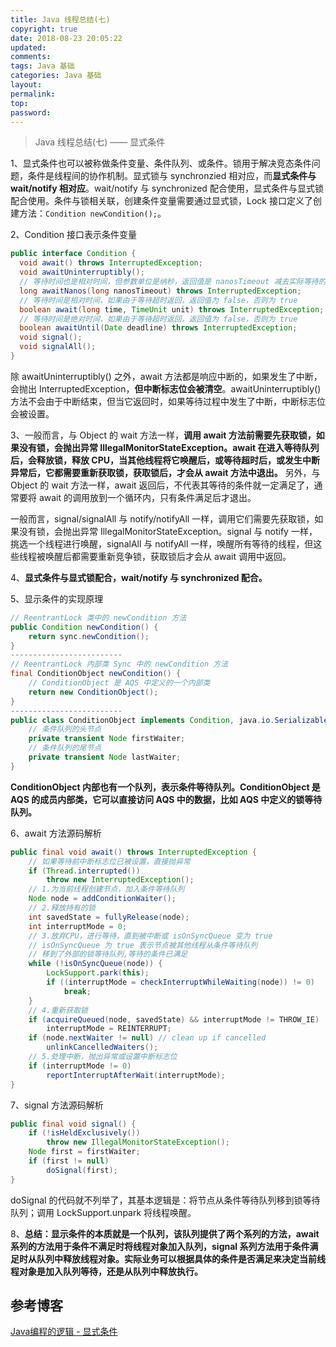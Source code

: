 ```yaml
---
title: Java 线程总结(七)
copyright: true
date: 2018-08-23 20:05:22
updated:
comments:
tags: Java 基础
categories: Java 基础
layout:
permalink:
top:
password:
---
```


<blockquote class="blockquote-center"> Java 线程总结(七) —— 显式条件 </blockquote>

<!-- more -->
1、显式条件也可以被称做条件变量、条件队列、或条件。锁用于解决竞态条件问题，条件是线程间的协作机制。显式锁与 synchronzied 相对应，而**显式条件与 wait/notify 相对应**。wait/notify 与 synchronized 配合使用，显式条件与显式锁配合使用。条件与锁相关联，创建条件变量需要通过显式锁，Lock 接口定义了创建方法：`Condition newCondition();`。

2、Condition 接口表示条件变量   
```Java
public interface Condition {
  void await() throws InterruptedException;
  void awaitUninterruptibly();
  // 等待时间也是相对时间，但参数单位是纳秒，返回值是 nanosTimeout 减去实际等待的时间，即剩余未用的等待时间
  long awaitNanos(long nanosTimeout) throws InterruptedException;
  // 等待时间是相对时间，如果由于等待超时返回，返回值为 false，否则为 true
  boolean await(long time, TimeUnit unit) throws InterruptedException;
  // 等待时间是绝对时间，如果由于等待超时返回，返回值为 false，否则为 true
  boolean awaitUntil(Date deadline) throws InterruptedException;
  void signal();
  void signalAll();
}
```

除 awaitUninterruptibly() 之外，await 方法都是响应中断的，如果发生了中断，会抛出 InterruptedException，**但中断标志位会被清空**。awaitUninterruptibly() 方法不会由于中断结束，但当它返回时，如果等待过程中发生了中断，中断标志位会被设置。

3、一般而言，与 Object 的 wait 方法一样，**调用 await 方法前需要先获取锁，如果没有锁，会抛出异常 IllegalMonitorStateException。await 在进入等待队列后，会释放锁，释放 CPU，当其他线程将它唤醒后，或等待超时后，或发生中断异常后，它都需要重新获取锁，获取锁后，才会从 await 方法中退出。** 另外，与 Object 的 wait 方法一样，await 返回后，不代表其等待的条件就一定满足了，通常要将 await 的调用放到一个循环内，只有条件满足后才退出。

一般而言，signal/signalAll 与 notify/notifyAll 一样，调用它们需要先获取锁，如果没有锁，会抛出异常 IllegalMonitorStateException。signal 与 notify 一样，挑选一个线程进行唤醒，signalAll 与 notifyAll 一样，唤醒所有等待的线程，但这些线程被唤醒后都需要重新竞争锁，获取锁后才会从 await 调用中返回。

4、**显式条件与显式锁配合，wait/notify 与 synchronized 配合。**

5、显示条件的实现原理  
```Java
// ReentrantLock 类中的 newCondition 方法
public Condition newCondition() {
    return sync.newCondition();
}
-------------------------
// ReentrantLock 内部类 Sync 中的 newCondition 方法
final ConditionObject newCondition() {
    // ConditionObject 是 AQS 中定义的一个内部类
    return new ConditionObject();
}
-------------------------
public class ConditionObject implements Condition, java.io.Serializable {
    // 条件队列的头节点
    private transient Node firstWaiter;
    // 条件队列的尾节点
    private transient Node lastWaiter;
}
```

**ConditionObject 内部也有一个队列，表示条件等待队列。ConditionObject 是 AQS 的成员内部类，它可以直接访问 AQS 中的数据，比如 AQS 中定义的锁等待队列。**

6、await 方法源码解析
```Java
public final void await() throws InterruptedException {
    // 如果等待前中断标志位已被设置，直接抛异常
    if (Thread.interrupted())
        throw new InterruptedException();
    // 1.为当前线程创建节点，加入条件等待队列
    Node node = addConditionWaiter();
    // 2.释放持有的锁
    int savedState = fullyRelease(node);
    int interruptMode = 0;
    // 3.放弃CPU，进行等待，直到被中断或 isOnSyncQueue 变为 true
    // isOnSyncQueue 为 true 表示节点被其他线程从条件等待队列
    // 移到了外部的锁等待队列,等待的条件已满足
    while (!isOnSyncQueue(node)) {
        LockSupport.park(this);
        if ((interruptMode = checkInterruptWhileWaiting(node)) != 0)
            break;
    }
    // 4.重新获取锁
    if (acquireQueued(node, savedState) && interruptMode != THROW_IE)
        interruptMode = REINTERRUPT;
    if (node.nextWaiter != null) // clean up if cancelled
        unlinkCancelledWaiters();
    // 5.处理中断，抛出异常或设置中断标志位
    if (interruptMode != 0)
        reportInterruptAfterWait(interruptMode);
}
```

7、signal 方法源码解析   
```Java
public final void signal() {
    if (!isHeldExclusively())
        throw new IllegalMonitorStateException();
    Node first = firstWaiter;
    if (first != null)
        doSignal(first);
}
```

doSignal 的代码就不列举了，其基本逻辑是：将节点从条件等待队列移到锁等待队列；调用 LockSupport.unpark 将线程唤醒。


8、**总结：显示条件的本质就是一个队列，该队列提供了两个系列的方法，await 系列的方法用于条件不满足时将线程对象加入队列，signal 系列方法用于条件满足时从队列中释放线程对象。实际业务可以根据具体的条件是否满足来决定当前线程对象是加入队列等待，还是从队列中释放执行。**

## 参考博客
[Java编程的逻辑 - 显式条件](https://www.cnblogs.com/swiftma/p/6528219.html)
